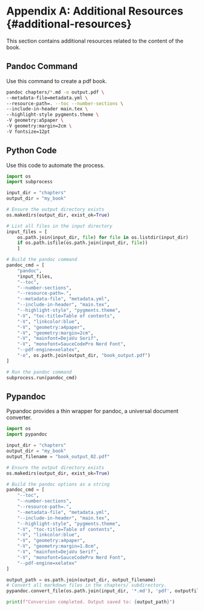 # Appendix A: Additional Resources {#additional-resources}

This section contains additional resources related to the content of the book.

## Pandoc Command

Use this command to create a pdf book.

```bash
pandoc chapters/*.md -o output.pdf \
--metadata-file=metadata.yml \
--resource-path=. --toc --number-sections \
--include-in-header main.tex \
--highlight-style pygments.theme \
-V geometry:a5paper \
-V geometry:margin=2cm \
-V fontsize=12pt
```

## Python Code

Use this code to automate the process.

```python
import os
import subprocess

input_dir = "chapters"
output_dir = "my_book"

# Ensure the output directory exists
os.makedirs(output_dir, exist_ok=True)

# List all files in the input directory
input_files = [
    os.path.join(input_dir, file) for file in os.listdir(input_dir)
    if os.path.isfile(os.path.join(input_dir, file))
    ]

# Build the pandoc command
pandoc_cmd = [
    "pandoc",
    *input_files,
    "--toc",
    "--number-sections",
    "--resource-path=.",
    "--metadata-file", "metadata.yml",
    "--include-in-header", "main.tex",
    "--highlight-style", "pygments.theme",
    "-V", "toc-title=Table of contents",
    "-V", "linkcolor:blue",
    "-V", "geometry:a4paper",
    "-V", "geometry:margin=2cm",
    "-V", "mainfont=DejaVu Serif",
    "-V", "monofont=SauceCodePro Nerd Font",
    "--pdf-engine=xelatex",
    "-o", os.path.join(output_dir, "book_output.pdf")
]

# Run the pandoc command
subprocess.run(pandoc_cmd)
```

## Pypandoc

Pypandoc provides a thin wrapper for pandoc, a universal document converter.

```python
import os
import pypandoc

input_dir = "chapters"
output_dir = "my_book"
output_filename = "book_output_02.pdf"

# Ensure the output directory exists
os.makedirs(output_dir, exist_ok=True)

# Build the pandoc options as a string
pandoc_cmd = [
    "--toc",
    "--number-sections",
    "--resource-path=.",
    "--metadata-file", "metadata.yml",
    "--include-in-header", "main.tex",
    "--highlight-style", "pygments.theme",
    "-V", "toc-title=Table of contents",
    "-V", "linkcolor:blue",
    "-V", "geometry:a4paper",
    "-V", "geometry:margin=1.8cm",
    "-V", "mainfont=DejaVu Serif",
    "-V", "monofont=SauceCodePro Nerd Font",
    "--pdf-engine=xelatex"
]

output_path = os.path.join(output_dir, output_filename)
# Convert all markdown files in the chapters/ subdirectory.
pypandoc.convert_file(os.path.join(input_dir, '*.md'), 'pdf', outputfile=output_path, extra_args=pandoc_cmd)

print(f"Conversion completed. Output saved to: {output_path}")
```